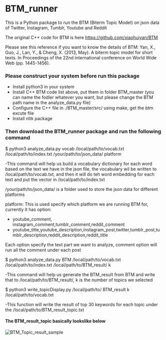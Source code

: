# BTM_runner

This is a Python package to run the BTM (Biterm Topic Model) on json data of Twitter, Instagram, Tumblr, Youtube and Reddit

The original C++ code for BTM is here https://github.com/xiaohuiyan/BTM

Please see this reference if you want to know the details of BTM:
Yan, X., Guo, J., Lan, Y., & Cheng, X. (2013, May). A biterm topic model for short texts. In Proceedings of the 22nd international conference on World Wide Web (pp. 1445-1456).

### Please construct your system before run this package
- Install python3 in your system
- Install C++ BTM code list above, put them in folder BTM_master (you can name the fodler whatever you want, but please change the BTM path name in the analyze_data.py file)
- Configure the C++ file in ./BTM_master/src/ using make, get the btm excute file
- Install nltk package

### Then download the BTM_runner package and run the following command

$ python3 analyze_data.py vocab /local/path/to/vocab.txt /local/path/to/index.txt /your/path/to/json_data/ platform

-This command will help us build a vocabulary dictionary for each word based on the text we have in the json file, the vocabulary wil be written to /local/path/to/vocab.txt, and then it will do teh word embedding for each text and put the vector in /local/path/to/index.txt

/your/path/to/json_data/ is a folder used to store the json data for different platforms

platform: This is used specify which platform we are running BTM for, currently it has option:

- youtube_comment, instagram_comment,tumblr_comment,reddit_comment
- youtube_title,youtube_description,instagram_post,twitter,tumblr_post,tumblr_description,reddit_description,reddit_title

Each option specify the text part we want to analyze, comment option will run all the comment under each post

$ python3 analyze_data.py BTM /local/path/to/vocab.txt /local/path/to/index.txt /local/path/to/BTM_result/ k

-This command will help us generate the BTM_result from BTM and write that to /local/path/to/BTM_result/, k is the number of topics we selected

$ python3 write_topicDisplay.py /local/path/to/ BTM_result k /local/path/to/vocab.txt

-This function will write the result of top 30 keywords for each topic under the /local/path/to/BTM_result_topic.txt

#### The BTM_result_topic basically lookslike below
![BTM_Topic_result_sample](https://github.com/Mathison/BTM_runner/topic_result.jpg)
